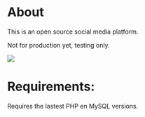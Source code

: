 # About

This is an open source social media platform.

Not for production yet, testing only.

<img src="https://i.ibb.co/C99Qqzd/Fig-h-XMXo-AEw-N4-A.png"/>

# Requirements:

Requires the lastest PHP en MySQL versions.
